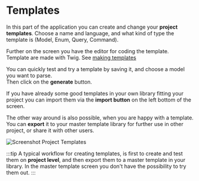 # Templates

In this part of the application you can create and change your 
__project templates__.
Choose a name and language, and what kind of type the template 
is (Model, Enum, Query, Command).

Further on the screen you have the editor for coding the template.  
Template are made with Twig. See [making templates](../templates/README.md)

You can quickly test and try a template by saving it, 
and choose a model you want to parse.   
Then click on the __generate__ button.

If you have already some good templates in your own library fitting your project
you can import them via the __import button__ on the left bottom of the screen.

The other way around is also possible, when you are happy with a template. 
You can __export__  it to your master template library for further use
in other project, or share it with other users.

![Screenshot Project Templates](/template.png)

:::tip
A typical workflow for creating templates, is first to create and test them
on __project level__, and then export them to a master template in your library.
In the master template screen you don't have the possibility to try them out.
:::
